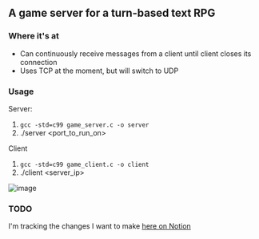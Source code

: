 ## A game server for a turn-based text RPG

### Where it's at
* Can continuously receive messages from a client until client closes its connection
* Uses TCP at the moment, but will switch to UDP

### Usage
Server: 
1. `gcc -std=c99 game_server.c -o server`
2. ./server <port_to_run_on>

Client
1. `gcc -std=c99 game_client.c -o client`
2. ./client <server_ip> <port>

![image](https://github.com/user-attachments/assets/5f7a2953-a2a6-4a26-b6a9-ba12786ecaf6)

### TODO
I'm tracking the changes I want to make [here on Notion](https://ambitious-garden-823.notion.site/Server-to-do-s-1aeae526b05c803fb09efdd566fc0989?pvs=4)
